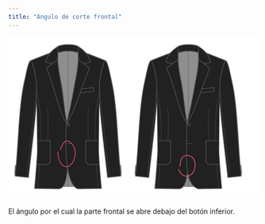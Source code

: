 ```yaml
---
title: "Ángulo de corte frontal"
---
```


![Ángulo de corte frontal](frontcutawayangle.svg)

El ángulo por el cual la parte frontal se abre debajo del botón inferior.





